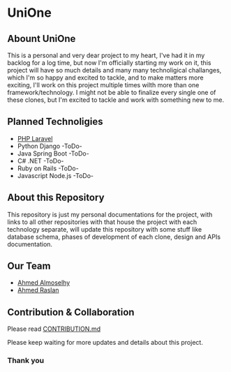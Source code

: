 # UniOne

## Abount UniOne

This is a personal and very dear project to my heart, I've had it in my backlog for a log time, but now I'm officially starting my work on it, this project will have so much details and many many technoligical challanges, which I'm so happy and excited to tackle, and to make matters more exciting, I'll work on this project multiple times wilth more than one framework/technology.
I might not be able to finalize every single one of these clones, but I'm excited to tackle and work with something new to me.

## Planned Technoligies

- [PHP Laravel](https://github.com/ahmedmalmoselhy/UniOne-Laravel)
- Python Django -ToDo-
- Java Spring Boot -ToDo-
- C# .NET -ToDo-
- Ruby on Rails -ToDo-
- Javascript Node.js -ToDo-

## About this Repository

This repository is just my personal documentations for the project, with links to all other repositories with that house the project with each technology separate, will update this repository with some stuff like database schema, phases of development of each clone, design and APIs documentation.

## Our Team

- [Ahmed Almoselhy](https://github.com/ahmedmalmoselhy)
- [Ahmed Raslan](https://github.com/ahm3draslan)

## Contribution & Collaboration

Please read [CONTRIBUTION.md](CONTRIBUTION.md)

Please keep waiting for more updates and details about this project.

### Thank you
